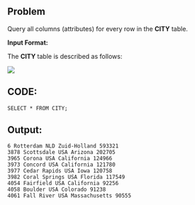 ## Problem
Query all columns (attributes) for every row in the **CITY** table.

 **Input Format:**
 
The **CITY** table is described as follows:

![](https://s3.amazonaws.com/hr-challenge-images/8137/1449729804-f21d187d0f-CITY.jpg)

## CODE:

    SELECT * FROM CITY;
    
## Output:

    6 Rotterdam NLD Zuid-Holland 593321 
    3878 Scottsdale USA Arizona 202705 
    3965 Corona USA California 124966 
    3973 Concord USA California 121780 
    3977 Cedar Rapids USA Iowa 120758 
    3982 Coral Springs USA Florida 117549 
    4054 Fairfield USA California 92256 
    4058 Boulder USA Colorado 91238 
    4061 Fall River USA Massachusetts 90555
    

